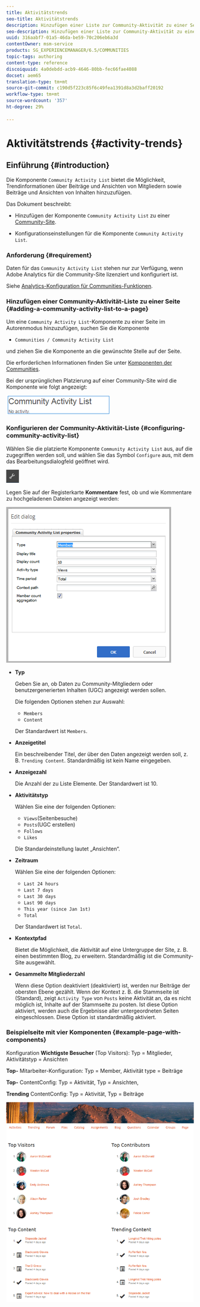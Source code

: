 ```yaml
---
title: Aktivitätstrends
seo-title: Aktivitätstrends
description: Hinzufügen einer Liste zur Community-Aktivität zu einer Seite
seo-description: Hinzufügen einer Liste zur Community-Aktivität zu einer Seite
uuid: 316aabf7-01a5-46da-be59-70c206eb6a3d
contentOwner: msm-service
products: SG_EXPERIENCEMANAGER/6.5/COMMUNITIES
topic-tags: authoring
content-type: reference
discoiquuid: 4a0debdd-acb9-4646-80bb-fec66fae4088
docset: aem65
translation-type: tm+mt
source-git-commit: c190d5f223c85f6c49fea1391d8a3d2baff20192
workflow-type: tm+mt
source-wordcount: '357'
ht-degree: 29%

---
```



# Aktivitätstrends {#activity-trends}

## Einführung {#introduction}

Die Komponente `Community Activity List` bietet die Möglichkeit, Trendinformationen über Beiträge und Ansichten von Mitgliedern sowie Beiträge und Ansichten von Inhalten hinzuzufügen.

Das Dokument beschreibt:

* Hinzufügen der Komponente `Community Activity List` zu einer [Community-Site](/help/communities/overview.md#community-sites).

* Konfigurationseinstellungen für die Komponente `Community Activity List`.

### Anforderung {#requirement}

Daten für das `Community Activity List` stehen nur zur Verfügung, wenn Adobe Analytics für die Community-Site lizenziert und konfiguriert ist.

Siehe [Analytics-Konfiguration für Communities-Funktionen](/help/communities/analytics.md).

### Hinzufügen einer Community-Aktivität-Liste zu einer Seite {#adding-a-community-activity-list-to-a-page}

Um eine `Community Activity List`-Komponente zu einer Seite im Autorenmodus hinzuzufügen, suchen Sie die Komponente

* `Communities / Community Activity List`

und ziehen Sie die Komponente an die gewünschte Stelle auf der Seite.

Die erforderlichen Informationen finden Sie unter [Komponenten der Communities](/help/communities/basics.md).

Bei der ursprünglichen Platzierung auf einer Community-Site wird die Komponente wie folgt angezeigt:

![community-Aktivität](assets/community-activity.png)

### Konfigurieren der Community-Aktivität-Liste {#configuring-community-activity-list}

Wählen Sie die platzierte Komponente `Community Activity List` aus, auf die zugegriffen werden soll, und wählen Sie das Symbol `Configure` aus, mit dem das Bearbeitungsdialogfeld geöffnet wird.

![konfigurieren](assets/configure-new.png)

Legen Sie auf der Registerkarte **Kommentare** fest, ob und wie Kommentare zu hochgeladenen Dateien angezeigt werden:

![Eigenschaften](assets/activity-list-properties.png)

* **Typ**

   Geben Sie an, ob Daten zu Community-Mitgliedern oder benutzergenerierten Inhalten (UGC) angezeigt werden sollen.

   Die folgenden Optionen stehen zur Auswahl:

   * `Members`
   * `Content`

   Der Standardwert ist `Members`.

* **Anzeigetitel**

   Ein beschreibender Titel, der über den Daten angezeigt werden soll, z. B. `Trending Content`.
Standardmäßig ist kein Name eingegeben.

* **Anzeigezahl**

   Die Anzahl der zu Liste Elemente.
Der Standardwert ist 10.

* **Aktivitätstyp**

   Wählen Sie eine der folgenden Optionen:

   * `Views`(Seitenbesuche)
   * `Posts`(UGC erstellen)
   * `Follows`
   * `Likes`

   Die Standardeinstellung lautet „Ansichten“.

* **Zeitraum**

   Wählen Sie eine der folgenden Optionen:

   * `Last 24 hours`
   * `Last 7 days`
   * `Last 30 days`
   * `Last 90 days`
   * `This year (since Jan 1st)`
   * `Total`

   Der Standardwert ist `Total`.

* **Kontextpfad**

   Bietet die Möglichkeit, die Aktivität auf eine Untergruppe der Site, z. B. einen bestimmten Blog, zu erweitern.
Standardmäßig ist die Community-Site ausgewählt.

* **Gesammelte Mitgliederzahl**

   Wenn diese Option deaktiviert (deaktiviert) ist, werden nur Beiträge der obersten Ebene gezählt. Wenn der Kontext z. B. die Stammseite ist (Standard), zeigt `Activity Type` von `Posts` keine Aktivität an, da es nicht möglich ist, Inhalte auf der Stammseite zu posten. Ist diese Option aktiviert, werden auch die Ergebnisse aller untergeordneten Seiten eingeschlossen.
Diese Option ist standardmäßig aktiviert.

### Beispielseite mit vier Komponenten {#example-page-with-components}

Konfiguration **Wichtigste Besucher** (Top Visitors): Typ = Mitglieder, Aktivitätstyp = Ansichten

**Top-** Mitarbeiter-Konfiguration: Typ = Member, Aktivität type = Beiträge

**Top-** ContentConfig: Typ = Aktivität, Typ = Ansichten,

**Trending** ContentConfig: Typ = Aktivität, Typ = Beiträge

![components](assets/activity-list-components.png)

